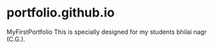 # portfolio.github.io
MyFirstPortfolio
This is specially designed for my students bhilai nagr (C.G.).
